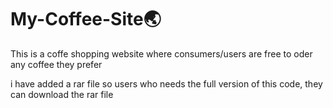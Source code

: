 # My-Coffee-Site🌏
This is  a coffe shopping website where consumers/users are free to oder any coffee they prefer

i have added a rar file so users who needs the full version of this code, they can download the rar file
